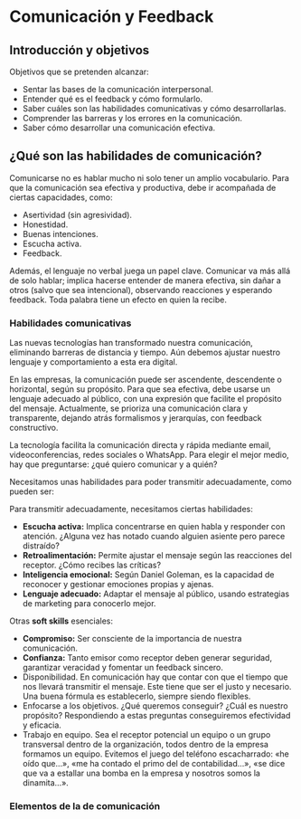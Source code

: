
# Comunicación y Feedback

## **Introducción y objetivos**

Objetivos que se pretenden alcanzar:

- Sentar las bases de la comunicación interpersonal.
- Entender qué es el feedback y cómo formularlo.
- Saber cuáles son las habilidades comunicativas y cómo desarrollarlas.
- Comprender las barreras y los errores en la comunicación.
- Saber cómo desarrollar una comunicación efectiva.

## **¿Qué son las habilidades de comunicación?**

Comunicarse no es hablar mucho ni solo tener un amplio vocabulario. Para que la comunicación sea efectiva y productiva, debe ir acompañada de ciertas capacidades, como:  

- Asertividad (sin agresividad).  
- Honestidad.  
- Buenas intenciones.  
- Escucha activa.  
- Feedback.  

Además, el lenguaje no verbal juega un papel clave. Comunicar va más allá de solo hablar; implica hacerse entender de manera efectiva, sin dañar a otros (salvo que sea intencional), observando reacciones y esperando feedback. Toda palabra tiene un efecto en quien la recibe.  

### **Habilidades comunicativas**

Las nuevas tecnologías han transformado nuestra comunicación, eliminando barreras de distancia y tiempo. Aún debemos ajustar nuestro lenguaje y comportamiento a esta era digital.

En las empresas, la comunicación puede ser ascendente, descendente o horizontal, según su propósito. Para que sea efectiva, debe usarse un lenguaje adecuado al público, con una expresión que facilite el propósito del mensaje. Actualmente, se prioriza una comunicación clara y transparente, dejando atrás formalismos y jerarquías, con feedback constructivo.

La tecnología facilita la comunicación directa y rápida mediante email, videoconferencias, redes sociales o WhatsApp. Para elegir el mejor medio, hay que preguntarse: ¿qué quiero comunicar y a quién?

Necesitamos unas habilidades para poder transmitir adecuadamente, como pueden ser:

Para transmitir adecuadamente, necesitamos ciertas habilidades:

- **Escucha activa:** Implica concentrarse en quien habla y responder con atención. ¿Alguna vez has notado cuando alguien asiente pero parece distraído?
- **Retroalimentación:** Permite ajustar el mensaje según las reacciones del receptor. ¿Cómo recibes las críticas?
- **Inteligencia emocional:** Según Daniel Goleman, es la capacidad de reconocer y gestionar emociones propias y ajenas.
- **Lenguaje adecuado:** Adaptar el mensaje al público, usando estrategias de marketing para conocerlo mejor.

Otras **soft skills** esenciales:

- **Compromiso:** Ser consciente de la importancia de nuestra comunicación.
- **Confianza:** Tanto emisor como receptor deben generar seguridad, garantizar veracidad y fomentar un feedback sincero.
- Disponibilidad. En comunicación hay que contar con que el tiempo que nos llevará transmitir el mensaje. Este tiene que ser el justo y necesario. Una buena fórmula es establecerlo, siempre siendo flexibles.
- Enfocarse a los objetivos. ¿Qué queremos conseguir? ¿Cuál es nuestro propósito? Respondiendo a estas preguntas conseguiremos efectividad y eficacia.
- Trabajo en equipo. Sea el receptor potencial un equipo o un grupo transversal dentro de la organización, todos dentro de la empresa formamos un equipo. Evitemos el juego del teléfono escacharrado: «he oído que…», «me ha contado el primo del de contabilidad…», «se dice que va a estallar una bomba en la empresa y nosotros somos la dinamita…».

### Elementos de la de comunicación

